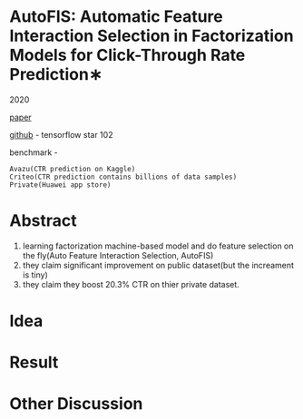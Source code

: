 # AutoFIS: Automatic Feature Interaction Selection in Factorization Models for Click-Through Rate Prediction∗

2020

[paper]([link1](https://dl.acm.org/doi/pdf/10.1145/3394486.3403314?casa_token=BlrnRwB7tNsAAAAA:aa1pmWr9UGs7chhQBpD8Yh8qkEBOTvaOwfg3eTOAodtb0J4UuWnPWu9o7XBhSsm4LQgYH2uk-x8))

[github](https://github.com/zhuchenxv/AutoFIS) - tensorflow star 102

benchmark -

    
    Avazu(CTR prediction on Kaggle)
    Criteo(CTR prediction contains billions of data samples)
    Private(Huawei app store)

# Abstract

1. learning factorization machine-based model and do feature selection on the fly(Auto Feature Interaction Selection, AutoFIS)
2. they claim significant improvement on public dataset(but the increament is tiny)
3. they claim they boost 20.3% CTR on thier private dataset.

# Idea

# Result

# Other Discussion
